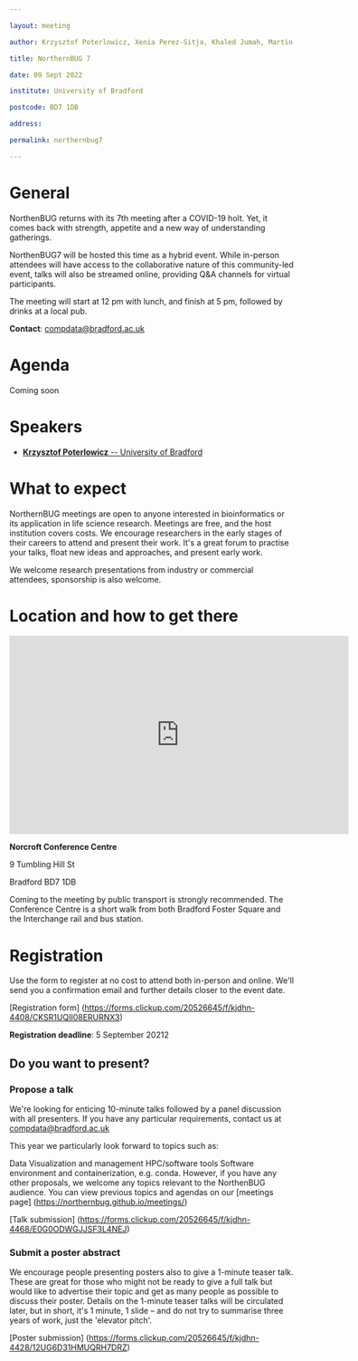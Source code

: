 ```yaml
---

layout: meeting

author: Krzysztof Poterlowicz, Xenia Perez-Sitja, Khaled Jumah, Martin Wolstencroft

title: NorthernBUG 7

date: 09 Sept 2022

institute: University of Bradford

postcode: BD7 1DB

address:

permalink: northernbug7

---
```


# General

NorthenBUG returns with its 7th meeting after a COVID-19 holt. Yet, it comes back with strength, appetite and a new way of understanding gatherings.

NorthenBUG7 will be hosted this time as a hybrid event. While in-person attendees will have access to the collaborative nature of this community-led event, talks will also be streamed online, providing Q&A channels for virtual participants.

The meeting will start at 12 pm with lunch, and finish at 5 pm, followed by drinks at a local pub.

**Contact**: compdata@bradford.ac.uk



# Agenda

Coming soon

<!--

| Time | Speaker | Presentation | Information |

|---------------|---------|--------------|-------------|

| 12:00-13:00 | All | Lunch | |

| 13:00-13:05 | Krzysztof Poterlowicz | Introduction | |

| 13:05-13:15 | | | |

| 13:15-13:30 | | | |

| 13:30-13:45 | | | |

| 13:45-14:00 | | | |

| 14:00-14:15 | | | |

| 14:15-14:30 | All |Session Discussion | |

| 14:30-15:30 | All | Coffee Break and Poster Session | |

| 15:30-15:45 | | | |

| 15:45-16:00 | | | |

| 16:00-16:30 | All |Closing Remarks and Discussion | |

| 16:30- | All | Drinks - Sunbridge Wells, Bradford | |

-->

# Speakers

<!--Add speakers here as this template -->

- [**Krzysztof Poterlowicz** -- University of Bradford](https://www.bradford.ac.uk/staff/KPoterlowicz1)



# What to expect

NorthernBUG meetings are open to anyone interested in bioinformatics or its application in life science research. Meetings are free, and the host institution covers costs. We encourage researchers in the early stages of their careers to attend and present their work. It's a great forum to practise your talks, float new ideas and approaches, and present early work.

We welcome research presentations from industry or commercial attendees, sponsorship is also welcome.



# Location and how to get there

<iframe src="https://www.google.com/maps/embed?pb=!1m18!1m12!1m3!1d2844.7825223944224!2d-1.7649352000000105!3d53.792291100000035!2m3!1f0!2f0!3f0!3m2!1i1024!2i768!4f13.1!3m3!1m2!1s0x487be6b45701fa61%3A0x24e69d65bf14dcbd!2s9%20Tumbling%20Hill%20St%2C%20Bradford%20BD7%201DB!5e1!3m2!1sen!2suk!4v1656680515875!5m2!1sen!2suk" width="600" height="350" frameborder="0" style="border:0" allowfullscreen></iframe>

**Norcroft Conference Centre**

9 Tumbling Hill St

Bradford BD7 1DB

Coming to the meeting by public transport is strongly recommended. The Conference Centre is a short walk from both Bradford Foster Square and the Interchange rail and bus station.



# Registration

Use the form to register at no cost to attend both in-person and online. We'll send you a confirmation email and further details closer to the event date.

[Registration form] (https://forms.clickup.com/20526645/f/kjdhn-4408/CKSR1UQII08ERURNX3)

**Registration deadline**: 5 September 20212



## Do you want to present?



### Propose a talk

We're looking for enticing 10-minute talks followed by a panel discussion with all presenters. If you have any particular requirements, contact us at compdata@bradford.ac.uk

This year we particularly look forward to topics such as:

Data Visualization and management
HPC/software tools
Software environment and containerization, e.g. conda.
However, if you have any other proposals, we welcome any topics relevant to the NorthenBUG audience. You can view previous topics and agendas on our [meetings page] (https://northernbug.github.io/meetings/)

[Talk submission] (https://forms.clickup.com/20526645/f/kjdhn-4468/E0G0ODWGJJSF3L4NEJ)



### Submit a poster abstract

We encourage people presenting posters also to give a 1-minute teaser talk. These are great for those who might not be ready to give a full talk but would like to advertise their topic and get as many people as possible to discuss their poster. Details on the 1-minute teaser talks will be circulated later, but in short, it's 1 minute, 1 slide – and do not try to summarise three years of work, just the 'elevator pitch'.

[Poster submission] (https://forms.clickup.com/20526645/f/kjdhn-4428/12UG6D31HMUQRH7DRZ)

